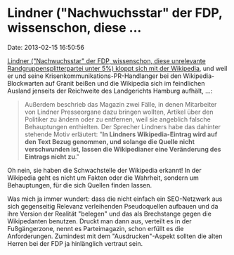Lindner (\"Nachwuchsstar\" der FDP, wissenschon, diese \...
===========================================================

Date: 2013-02-15 16:50:56

[Lindner (\"Nachwuchsstar\" der FDP, wissenschon, diese unrelevante
Randgruppensplitterpartei unter 5%) kloppt sich mit der
Wikipedia](http://www.heise.de/-1804429), und weil er und seine
Krisenkommunikations-PR-Handlanger bei den Wikipedia-Blockwarten auf
Granit beißen und die Wikipedia sich im feindlichen Ausland jenseits der
Reichweite des Landgerichts Hamburg aufhält, \...:

> Außerdem beschrieb das Magazin zwei Fälle, in denen Mitarbeiter von
> Lindner Presseorgane dazu bringen wollten, Artikel über den Politiker
> zu ändern oder zu entfernen, weil sie angeblich falsche Behauptungen
> enthielten. Der Sprecher Lindners habe das dahinter stehende Motiv
> erläutert: \"**In Lindners Wikipedia-Eintrag wird auf den Text Bezug
> genommen, und solange die Quelle nicht verschwunden ist, lassen die
> Wikipedianer eine Veränderung des Eintrags nicht zu**.\"

Oh nein, sie haben die Schwachstelle der Wikipedia erkannt! In der
Wikipedia geht es nicht um Fakten oder die Wahrheit, sondern um
Behauptungen, für die sich Quellen finden lassen.

Was mich ja immer wundert: dass die nicht einfach ein SEO-Netzwerk aus
sich gegenseitig Relevanz verleihenden Pseudoquellen aufbauen und da
ihre Version der Realität \"belegen\" und das als Brechstange gegen die
Wikipedanten benutzen. Druckt man dann aus, verteilt es in der
Fußgängerzone, nennt es Parteimagazin, schon erfüllt es die
Anforderungen. Zumindest mit dem \"Ausdrucken\"-Aspekt sollten die alten
Herren bei der FDP ja hinlänglich vertraut sein.
